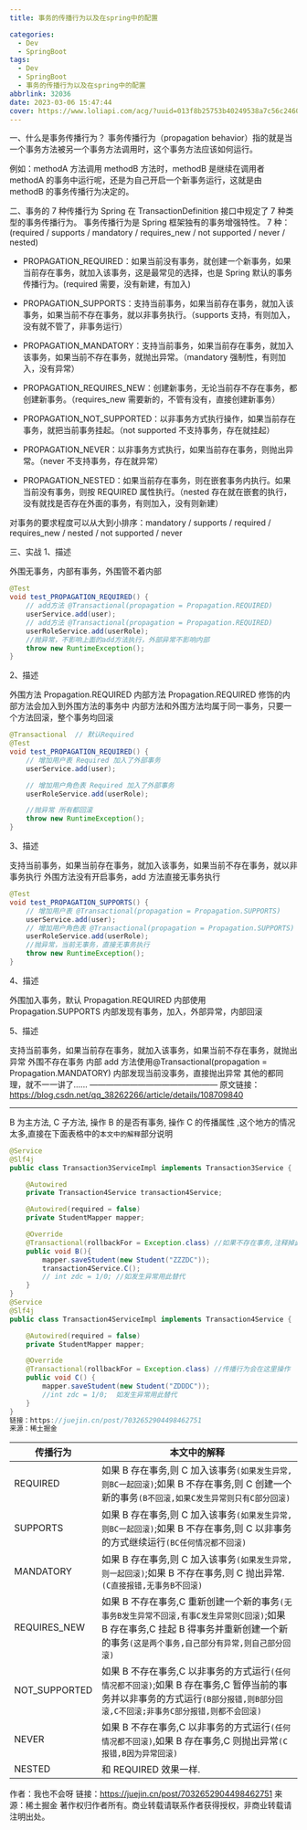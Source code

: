 ```yaml
---
title: 事务的传播行为以及在spring中的配置

categories:
  - Dev
  - SpringBoot
tags:
  - Dev
  - SpringBoot
  - 事务的传播行为以及在spring中的配置
abbrlink: 32036
date: 2023-03-06 15:47:44
cover: https://www.loliapi.com/acg/?uuid=013f8b25753b40249538a7c56c2460fc
---
```


一、什么是事务传播行为？
事务传播行为（propagation behavior）指的就是当一个事务方法被另一个事务方法调用时，这个事务方法应该如何运行。

例如：methodA 方法调用 methodB 方法时，methodB 是继续在调用者 methodA 的事务中运行呢，还是为自己开启一个新事务运行，这就是由 methodB 的事务传播行为决定的。

二、事务的 7 种传播行为
Spring 在 TransactionDefinition 接口中规定了 7 种类型的事务传播行为。
事务传播行为是 Spring 框架独有的事务增强特性。
7 种：(required / supports / mandatory / requires_new / not supported / never / nested)

- PROPAGATION_REQUIRED：如果当前没有事务，就创建一个新事务，如果当前存在事务，就加入该事务，这是最常见的选择，也是 Spring 默认的事务传播行为。(required 需要，没有新建，有加入)

- PROPAGATION_SUPPORTS：支持当前事务，如果当前存在事务，就加入该事务，如果当前不存在事务，就以非事务执行。（supports 支持，有则加入，没有就不管了，非事务运行）

- PROPAGATION_MANDATORY：支持当前事务，如果当前存在事务，就加入该事务，如果当前不存在事务，就抛出异常。（mandatory 强制性，有则加入，没有异常）

- PROPAGATION_REQUIRES_NEW：创建新事务，无论当前存不存在事务，都创建新事务。（requires_new 需要新的，不管有没有，直接创建新事务）

- PROPAGATION_NOT_SUPPORTED：以非事务方式执行操作，如果当前存在事务，就把当前事务挂起。（not supported 不支持事务，存在就挂起）

- PROPAGATION_NEVER：以非事务方式执行，如果当前存在事务，则抛出异常。（never 不支持事务，存在就异常）

- PROPAGATION_NESTED：如果当前存在事务，则在嵌套事务内执行。如果当前没有事务，则按 REQUIRED 属性执行。（nested 存在就在嵌套的执行，没有就找是否存在外面的事务，有则加入，没有则新建）

对事务的要求程度可以从大到小排序：mandatory / supports / required / requires_new / nested / not supported / never

三、实战
1、描述

外围无事务，内部有事务，外围管不着内部

```java
@Test
void test_PROPAGATION_REQUIRED() {
    // add方法 @Transactional(propagation = Propagation.REQUIRED)
    userService.add(user);
    // add方法 @Transactional(propagation = Propagation.REQUIRED)
    userRoleService.add(userRole);
    //抛异常，不影响上面的add方法执行，外部异常不影响内部
    throw new RuntimeException();
}
```

2、描述

外围方法 Propagation.REQUIRED
内部方法 Propagation.REQUIRED
修饰的内部方法会加入到外围方法的事务中
内部方法和外围方法均属于同一事务，只要一个方法回滚，整个事务均回滚

```java
@Transactional  // 默认Required
@Test
void test_PROPAGATION_REQUIRED() {
    // 增加用户表 Required 加入了外部事务
    userService.add(user);

    // 增加用户角色表 Required 加入了外部事务
    userRoleService.add(userRole);

    //抛异常 所有都回滚
    throw new RuntimeException();
}
```

3、描述

支持当前事务，如果当前存在事务，就加入该事务，如果当前不存在事务，就以非事务执行
外围方法没有开启事务，add 方法直接无事务执行

```java
@Test
void test_PROPAGATION_SUPPORTS() {
    // 增加用户表 @Transactional(propagation = Propagation.SUPPORTS)
    userService.add(user);
    // 增加用户角色表 @Transactional(propagation = Propagation.SUPPORTS)
    userRoleService.add(userRole);
    //抛异常，当前无事务，直接无事务执行
    throw new RuntimeException();
}
```

4、描述

外围加入事务，默认 Propagation.REQUIRED
内部使用 Propagation.SUPPORTS
内部发现有事务，加入，外部异常，内部回滚

5、描述

支持当前事务，如果当前存在事务，就加入该事务，如果当前不存在事务，就抛出异常
外围不存在事务
内部 add 方法使用@Transactional(propagation = Propagation.MANDATORY)
内部发现当前没事务，直接抛出异常
其他的都同理，就不一一讲了......
————————————————
原文链接：https://blog.csdn.net/qq_38262266/article/details/108709840

---

B 为主方法, C 子方法, 操作 B 的是否有事务, 操作 C 的传播属性 ,这个地方的情况太多,直接在下面表格中的`本文中的解释`部分说明

```java
@Service
@Slf4j
public class Transaction3ServiceImpl implements Transaction3Service {

    @Autowired
    private Transaction4Service transaction4Service;

    @Autowired(required = false)
    private StudentMapper mapper;

    @Override
    @Transactional(rollbackFor = Exception.class) //如果不存在事务,注释掉此行来表示
    public void B(){
        mapper.saveStudent(new Student("ZZZDC"));
        transaction4Service.C();
        // int zdc = 1/0; //如发生异常用此替代
    }
}
@Service
@Slf4j
public class Transaction4ServiceImpl implements Transaction4Service {

    @Autowired(required = false)
    private StudentMapper mapper;

    @Override
    @Transactional(rollbackFor = Exception.class) //传播行为会在这里操作
    public void C() {
        mapper.saveStudent(new Student("ZDDDC"));
        //int zdc = 1/0;  如发生异常用此替代
    }
}
链接：https://juejin.cn/post/7032652904498462751
来源：稀土掘金
```

| 传播行为      | 本文中的解释                                                                                                                                                                               |
| ------------- | ------------------------------------------------------------------------------------------------------------------------------------------------------------------------------------------ |
| REQUIRED      | 如果 B 存在事务,则 C 加入该事务`(如果发生异常,则BC一起回滚)`;如果 B 不存在事务,则 C 创建一个新的事务`(B不回滚,如果C发生异常则只有C部分回滚)`                                               |
| SUPPORTS      | 如果 B 存在事务,则 C 加入该事务`(如果发生异常,则BC一起回滚)`;如果 B 不存在事务,则 C 以非事务的方式继续运行`(BC任何情况都不回滚)`                                                           |
| MANDATORY     | 如果 B 存在事务,则 C 加入该事务`(如果发生异常,则一起回滚)`;如果 B 不存在事务,则 C 抛出异常.`(C直接报错,无事务B不回滚)`                                                                     |
| REQUIRES_NEW  | 如果 B 不存在事务,C 重新创建一个新的事务`(无事务B发生异常不回滚,有事C发生异常则C回滚)`;如果 B 存在事务,C 挂起 B 得事务并重新创建一个新的事务`(这是两个事务,自己部分有异常,则自己部分回滚)` |
| NOT_SUPPORTED | 如果 B 不存在事务,C 以非事务的方式运行`(任何情况都不回滚)`;如果 B 存在事务,C 暂停当前的事务并以非事务的方式运行`(B部分报错,则B部分回滚,C不回滚;非事务C部分报错,则都不会回滚)`              |
| NEVER         | 如果 B 不存在事务,C 以非事务的方式运行`(任何情况都不回滚)`,如果 B 存在事务,C 则抛出异常`(C报错,B因为异常回滚)`                                                                             |
| NESTED        | 和 REQUIRED 效果一样.                                                                                                                                                                      |

作者：我也不会呀
链接：https://juejin.cn/post/7032652904498462751
来源：稀土掘金
著作权归作者所有。商业转载请联系作者获得授权，非商业转载请注明出处。